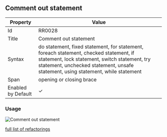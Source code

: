 ## Comment out statement

| Property | Value |
| -------- | ----- |
| Id | RR0028 |
| Title | Comment out statement |
| Syntax | do statement, fixed statement, for statement, foreach statement, checked statement, if statement, lock statement, switch statement, try statement, unchecked statement, unsafe statement, using statement, while statement |
| Span | opening or closing brace |
| Enabled by Default | &#x2713; |

### Usage

![Comment out statement](../../images/refactorings/CommentOutStatement.png)

[full list of refactorings](Refactorings.md)